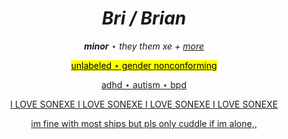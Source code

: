 <center><h1><b><em>Bri / Brian</em></b></h1>
<p><b><em>minor</em></b> ⋆ <i>they them xe + <a href="https://en.pronouns.page/@bricrowave">more</i></p>
<p><mark>unlabeled ⋆ gender nonconforming</mark></p>
<p><u>adhd ⋆ autism ⋆ bpd</u></p>

<p>I LOVE SONEXE I LOVE SONEXE I LOVE SONEXE I LOVE SONEXE</p>

<p>im fine with most ships but pls only cuddle if im alone,,</p>

</center>
<!---
bricrowave/bricrowave is a ✨ special ✨ repository because its `README.md` (this file) appears on your GitHub profile.
You can click the Preview link to take a look at your changes.
--->
